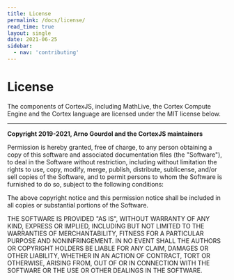 ```yaml
---
title: License
permalink: /docs/license/
read_time: true
layout: single
date: 2021-06-25
sidebar:
  - nav: 'contributing'
---
```


# License

The components of CortexJS, including MathLive, the Cortex Compute Engine and the Cortex language are licensed under the MIT license below.

---

**Copyright 2019-2021, Arno Gourdol and the CortexJS maintainers**

Permission is hereby granted, free of charge, to any person obtaining a copy of this software and associated documentation files (the "Software"), to deal in the Software without restriction, including without limitation the rights to use, copy, modify, merge, publish, distribute, sublicense, and/or sell copies of the Software, and to permit persons to whom the Software is furnished to do so, subject to the following conditions:

The above copyright notice and this permission notice shall be included in all copies or substantial portions of the Software.

THE SOFTWARE IS PROVIDED "AS IS", WITHOUT WARRANTY OF ANY KIND, EXPRESS OR IMPLIED, INCLUDING BUT NOT LIMITED TO THE WARRANTIES OF MERCHANTABILITY, FITNESS FOR A PARTICULAR PURPOSE AND NONINFRINGEMENT. IN NO EVENT SHALL THE AUTHORS OR COPYRIGHT HOLDERS BE LIABLE FOR ANY CLAIM, DAMAGES OR OTHER LIABILITY, WHETHER IN AN ACTION OF CONTRACT, TORT OR OTHERWISE, ARISING FROM, OUT OF OR IN CONNECTION WITH THE SOFTWARE OR THE USE OR OTHER DEALINGS IN THE SOFTWARE.
